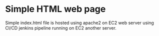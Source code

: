 # Simple HTML web page

Simple index.html file is hosted using apache2 on EC2 web server using CI/CD jenkins pipeline running on EC2 another server.
